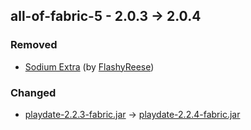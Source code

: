 ## all-of-fabric-5 - 2.0.3 -> 2.0.4

### Removed

  * [Sodium Extra](https://www.curseforge.com/minecraft/mc-mods/sodium-extra) (by [FlashyReese](https://www.curseforge.com/members/FlashyReese/projects))

### Changed

  * [playdate-2.2.3-fabric.jar](https://www.curseforge.com/minecraft/mc-mods/playdate/files/3758934) -> [playdate-2.2.4-fabric.jar](https://www.curseforge.com/minecraft/mc-mods/playdate/files/4025954)

